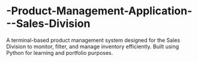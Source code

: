 # -Product-Management-Application---Sales-Division
A terminal-based product management system designed for the Sales Division to monitor, filter, and manage inventory efficiently. Built using Python for learning and portfolio purposes.
